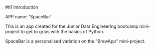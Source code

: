 #h1 Introduction

APP name: 'SpaceBar'

This is an app created for the Junior Data Engineering bootcamp mini-project to get to grips with the basics of Python.

SpaceBar is a personalised variation on the "BrewApp" mini-project. 

